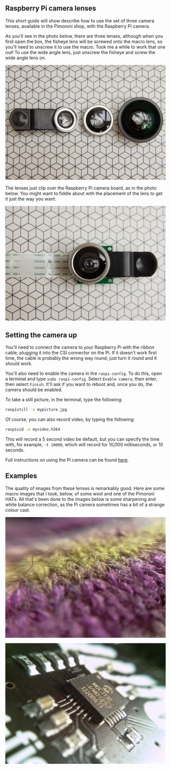 ## Raspberry Pi camera lenses

This short guide will show describe how to use the set of three camera lenses,
available in the Pimoroni shop, with the Raspberry Pi camera.

As you'll see in the photo below, there are three lenses, although when you
first open the box, the fisheye lens will be screwed onto the macro lens, so
you'll need to unscrew it to use the macro. Took me a while to work that one
out! To use the wide angle lens, just unscrew the fisheye and screw the wide
angle lens on.

![Camera lenses](images/lenses.jpg)

The lenses just clip over the Raspberry Pi camera board, as in the photo below.
You might want to fiddle about with the placement of the lens to get it just
the way you want.

![Lens on camera](images/lens_camera.jpg)

## Setting the camera up

You'll need to connect the camera to your Raspberry Pi with the ribbon cable,
plugging it into the CSI connector on the Pi. If it doesn't work first time,
the cable is probably the wrong way round; just turn it round and it should
work.

You'll also need to enable the camera in the `raspi-config`. To do this, open
a terminal and type `sudo raspi-config`. Select `Enable camera`, then enter,
then select `Finish`. It'll ask if you want to reboot and, once you do, the
camera should be enabled.

To take a still picture, in the terminal, type the following:

```bash
raspistill -o mypicture.jpg
```

Of course, you can also record video, by typing the following:

```bash
raspivid -o myvideo.h264
```

This will record a 5 second video be default, but you can specify the time with,
for example, `-t 10000`, which will record for 10,000 milliseconds, or 10
seconds.

Full instructions on using the Pi camera can be found
[here](https://www.raspberrypi.org/documentation/usage/camera/README.md).

## Examples

The quality of images from these lenses is remarkably good. Here are some macro
images that I took, below, of some wool and one of the Pimoroni HATs. All that's
been done to the images below is some sharpening and white balance correction,
as the Pi camera sometimes has a bit of a strange colour cast.

![Wool macro](images/wool_macro.jpg)

![Skywriter macro](images/skywriter_macro.jpg)
